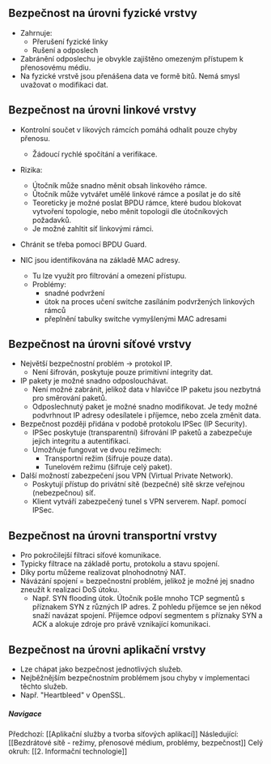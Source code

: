 ## Bezpečnost na úrovni fyzické vrstvy
- Zahrnuje:
	- Přerušení fyzické linky
	- Rušení a odposlech
- Zabránění odposlechu je obvykle zajištěno omezeným přístupem k přenosovému médiu.
- Na fyzické vrstvě jsou přenášena data ve formě bitů. Nemá smysl uvažovat o modifikaci dat.

## Bezpečnost na úrovni linkové vrstvy
- Kontrolní součet v likových rámcích pomáhá odhalit pouze chyby přenosu.
	- Žádoucí rychlé spočítání a verifikace.
- Rizika:
	- Útočník může snadno měnit obsah linkového rámce. 
	- Ůtočník může vytvářet umělé linkové rámce a posílat je do sítě
	- Teoreticky je možné poslat BPDU rámce, které budou blokovat vytvoření topologie, nebo měnit topologii dle útočníkových požadavků.
	- Je možné zahltit síť linkovými rámci.
- Chránit se třeba pomocí BPDU Guard.

- NIC jsou identifikována na základě MAC adresy.
	- Tu lze využít pro filtrování a omezení přístupu.
	- Problémy: 
		- snadné podvržení
		- útok na proces učení switche zasíláním podvržených linkových rámců
		- přeplnění tabulky switche vymyšlenými MAC adresami

## Bezpečnost na úrovni síťové vrstvy
- Největší bezpečnostní problém $\rightarrow$ protokol IP.
	- Není šifrován, poskytuje pouze primitivní integrity dat.
- IP pakety je možné snadno odposlouchávat.
	- Není možné zabránit, jelikož data v hlavičce IP paketu jsou nezbytná pro směrování paketů.
	- Odposlechnutý paket je možné snadno modifikovat. Je tedy možné podvrhnout IP adresy odesílatele i příjemce, nebo zcela změnit data.
- Bezpečnost později přidána v podobě protokolu IPSec (IP Security).
	- IPSec poskytuje (transparentní) šifrování IP paketů a zabezpečuje jejich integritu a autentifikaci.
	- Umožňuje fungovat ve dvou režimech:
		- Transportní režim (šifruje pouze data).
		- Tunelovém režimu (šifruje celý paket).
- Další možností zabezpečení jsou VPN (Virtual Private Network).
	- Poskytují přístup do privátní sítě (bezpečné) sítě skrze veřejnou (nebezpečnou) síť.
	- Klient vytváří zabezpečený tunel s VPN serverem. Např. pomocí IPSec.

## Bezpečnost na úrovni transportní vrstvy
- Pro pokročilejší filtraci síťové komunikace.
- Typicky filtrace na základě portu, protokolu a stavu spojení.
- Díky portu můžeme realizovat plnohodnotný NAT.
- Návázání spojení = bezpečnostní problém, jelikož je možné jej snadno zneužít k realizaci DoS útoku.
	- Např. SYN flooding útok. Útočník pošle mnoho TCP segmentů s příznakem SYN z různých IP adres. Z pohledu příjemce se jen někod snaží navázat spojení. Příjemce odpoví segmentem s příznaky SYN a ACK a alokuje zdroje pro právě vznikající komunikaci.

## Bezpečnost na úrovni aplikační vrstvy
- Lze chápat jako bezpečnost jednotlivých služeb.
- Nejběžnějším bezpečnostním problémem jsou chyby v implementaci těchto služeb.
- Např. "Heartbleed" v OpenSSL.

##### Navigace
Předchozí:  [[Aplikační služby a tvorba síťových aplikací]]
Následující: [[Bezdrátové sítě - režimy, přenosové médium, problémy, bezpečnost]]
Celý okruh: [[2. Informační technologie]]